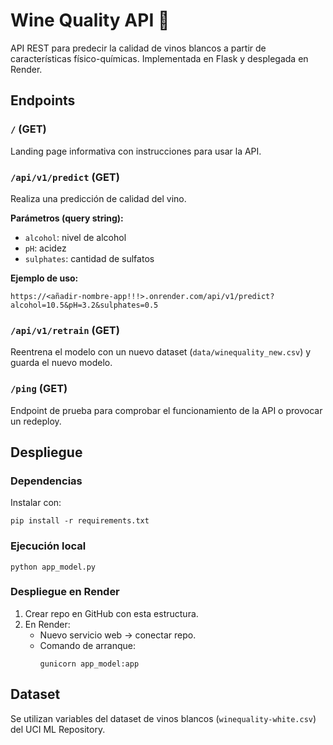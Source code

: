 # Wine Quality API 🍷

API REST para predecir la calidad de vinos blancos a partir de características físico-químicas. Implementada en Flask y desplegada en Render.

## Endpoints

### `/` (GET)
Landing page informativa con instrucciones para usar la API.

### `/api/v1/predict` (GET)
Realiza una predicción de calidad del vino.

**Parámetros (query string):**
- `alcohol`: nivel de alcohol
- `pH`: acidez
- `sulphates`: cantidad de sulfatos

**Ejemplo de uso:**
```
https://<añadir-nombre-app!!!>.onrender.com/api/v1/predict?alcohol=10.5&pH=3.2&sulphates=0.5
```

### `/api/v1/retrain` (GET)
Reentrena el modelo con un nuevo dataset (`data/winequality_new.csv`) y guarda el nuevo modelo.

### `/ping` (GET)
Endpoint de prueba para comprobar el funcionamiento de la API o provocar un redeploy.

## Despliegue

### Dependencias
Instalar con:

```
pip install -r requirements.txt
```

### Ejecución local
```
python app_model.py
```

### Despliegue en Render
1. Crear repo en GitHub con esta estructura.
2. En Render:
   - Nuevo servicio web → conectar repo.
   - Comando de arranque:
     ```
     gunicorn app_model:app
     ```

## Dataset

Se utilizan variables del dataset de vinos blancos (`winequality-white.csv`) del UCI ML Repository.

